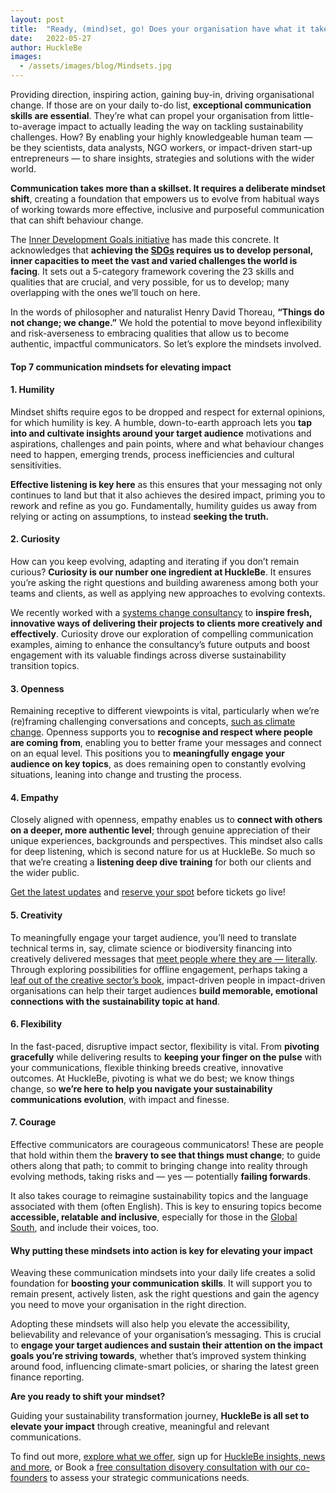 ```yaml
---
layout: post
title:  "Ready, (mind)set, go! Does your organisation have what it takes to move to the next level of impact?"
date:   2022-05-27
author: HuckleBe
images:
  - /assets/images/blog/Mindsets.jpg
---
```

Providing direction, inspiring action, gaining buy-in, driving organisational change. If those are on your daily to-do list, **exceptional communication skills are essential**. They’re what can propel your organisation from little-to-average impact to actually leading the way on tackling sustainability challenges. How? By enabling your highly knowledgeable human team — be they scientists, data analysts, NGO workers, or impact-driven start-up entrepreneurs — to share insights, strategies and solutions with the wider world. 

**Communication takes more than a skillset. It requires a deliberate mindset shift**, creating a foundation that empowers us to evolve from habitual ways of working towards more effective, inclusive and purposeful communication that can shift behaviour change.

The [Inner Development Goals initiative](https://www.innerdevelopmentgoals.org/framework) has made this concrete. It acknowledges that **achieving the [SDGs](https://www.undp.org/sustainable-development-goals) requires us to develop personal, inner capacities to meet the vast and varied challenges the world is facing**. It sets out a 5-category framework covering the 23 skills and qualities that are crucial, and very possible, for us to develop; many overlapping with the ones we’ll touch on here. 

In the words of philosopher and naturalist Henry David Thoreau, **“Things do not change; we change.”** We hold the potential to move beyond inflexibility and risk-averseness to embracing qualities that allow us to become authentic, impactful communicators. So let’s explore the mindsets involved.

#### Top 7 communication mindsets for elevating impact

#### 1. Humility

Mindset shifts require egos to be dropped and respect for external opinions, for which humility is key. A humble, down-to-earth approach lets you **tap into and cultivate insights around your target audience** motivations and aspirations, challenges and pain points, where and what behaviour changes need to happen, emerging trends, process inefficiencies and cultural sensitivities.

**Effective listening is key here** as this ensures that your messaging not only continues to land but that it also achieves the desired impact, priming you to rework and refine as you go. Fundamentally, humility guides us away from relying or acting on assumptions, to instead **seeking the truth.**

#### 2. Curiosity 

How can you keep evolving, adapting and iterating if you don’t remain curious? **Curiosity is our number one ingredient at HuckleBe**. It ensures you’re asking the right questions and building awareness among both your teams and clients, as well as applying new approaches to evolving contexts. 

We recently worked with a [systems change consultancy](https://www.metabolic.nl/) to **inspire fresh, innovative ways of delivering their projects to clients more creatively and effectively**. Curiosity drove our exploration of compelling communication examples, aiming to enhance the consultancy’s future outputs and boost engagement with its valuable findings across diverse sustainability transition topics.  

#### 3. Openness

Remaining receptive to different viewpoints is vital, particularly when we’re (re)framing challenging conversations and concepts, [such as climate change](https://aicd.companydirectors.com.au/membership/company-director-magazine/2020-back-editions/april/climate-change-whats-your-mindset). Openness supports you to **recognise and respect where people are coming from**, enabling you to better frame your messages and connect on an equal level. This positions you to **meaningfully engage your audience on key topics**, as does remaining open to constantly evolving situations, leaning into change and trusting the process.

#### 4. Empathy

Closely aligned with openness, empathy enables us to **connect with others on a deeper, more authentic level**; through genuine appreciation of their unique experiences, backgrounds and perspectives. This mindset also calls for deep listening, which is second nature for us at HuckleBe. So much so that we’re creating a **listening deep dive training** for both our clients and the wider public. 

[Get the latest updates](https://landing.mailerlite.com/webforms/landing/m3x0u8) and [reserve your spot](hello@hucklebe.com) before tickets go live!

#### 5. Creativity

To meaningfully engage your target audience, you’ll need to translate technical terms in, say,  climate science or biodiversity financing into creatively delivered messages that [meet people where they are — literally](https://twitter.com/hellohucklebe/status/1521139774383403008?s=20&t=i2Z0Hnb1VdvXfJXQ02HJwg). Through exploring possibilities for offline engagement, perhaps taking a [leaf out of the creative sector’s book](https://www.artsy.net/article/artsy-editorial-10-artists-making-urgent-work-environment), impact-driven people in impact-driven organisations can help their target audiences **build memorable, emotional connections with the sustainability topic at hand**. 

#### 6. Flexibility

In the fast-paced, disruptive impact sector, flexibility is vital. From **pivoting gracefully** while delivering results to **keeping your finger on the pulse** with your communications, flexible thinking breeds creative, innovative outcomes. At HuckleBe, pivoting is what we do best; we know things change, so **we’re here to help you navigate your sustainability communications evolution**, with impact and finesse.

#### 7. Courage

Effective communicators are courageous communicators! These are people that hold within 
them the **bravery to see that things must change**; to guide others along that path; to commit to bringing change into reality through evolving methods, taking risks and — yes — potentially **failing forwards**. 

It also takes courage to reimagine sustainability topics and the language associated with them (often English). This is key to ensuring topics become **accessible, relatable and inclusive**, especially for those in the [Global South](https://www.connect4climate.org/initiative/diversifying-climate-knowledge-fight-against-parachute-science), and include their voices, too.

#### Why putting these mindsets into action is key for elevating your impact

Weaving these communication mindsets into your daily life creates a solid foundation for **boosting your communication skills**. It will support you to remain present, actively listen, ask the right questions and gain the agency you need to move your organisation in the right direction. 

Adopting these mindsets will also help you elevate the accessibility, believability and relevance of your organisation’s messaging. This is crucial to **engage your target audiences and sustain their attention on the impact goals you’re striving towards**, whether that’s improved system thinking around food, influencing climate-smart policies, or sharing the latest green finance reporting. 

**Are you ready to shift your mindset?**

Guiding your sustainability transformation journey, **HuckleBe is all set to elevate your impact** through creative, meaningful and relevant communications. 

To find out more, [explore what we offer](https://hucklebe.com/#services), sign up for [HuckleBe insights, news and more](https://landing.mailerlite.com/webforms/landing/m3x0u8), or Book a [free consultation disovery consultation with our co-founders](https://calendly.com/hellohucklebe) to assess your strategic communications needs. 

